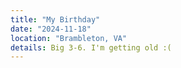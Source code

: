 ```yaml
---
title: "My Birthday"
date: "2024-11-18"
location: "Brambleton, VA"
details: Big 3-6. I'm getting old :(
---
```


